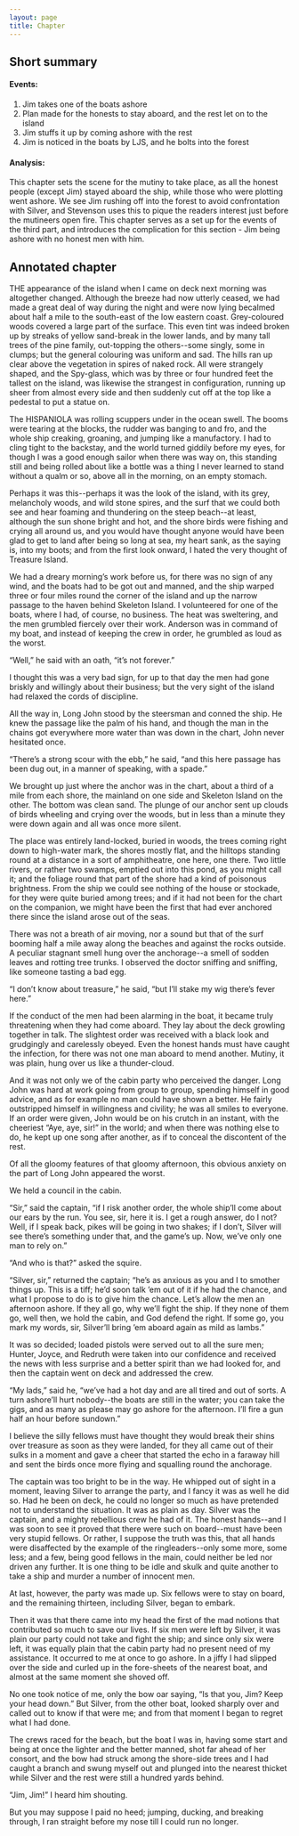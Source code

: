 ```yaml
---
layout: page
title: Chapter
---
```

## Short summary  
#### Events:  
1. Jim takes one of the boats ashore
2. Plan made for the honests to stay aboard, and the rest let on to the island
3. Jim stuffs it up by coming ashore with the rest
4. Jim is noticed in the boats by LJS, and he bolts into the forest

#### Analysis:  
This chapter sets the scene for the mutiny to take place, as all the honest people (except Jim) stayed aboard the ship, while those who were plotting went ashore. We see Jim rushing off into the forest to avoid confrontation with Silver, and Stevenson uses this to pique the readers interest just before the mutineers open fire. This chapter serves as a set up for the events of the third part, and introduces the complication for this section - Jim being ashore with no honest men with him.

## Annotated chapter  
THE appearance of the island when I came on deck next morning was
altogether changed. Although the breeze had now utterly ceased, we had
made a great deal of way during the night and were now lying becalmed
about half a mile to the south-east of the low eastern coast.
Grey-coloured woods covered a large part of the surface. This even tint
was indeed broken up by streaks of yellow sand-break in the lower lands,
and by many tall trees of the pine family, out-topping the others--some
singly, some in clumps; but the general colouring was uniform and sad.
The hills ran up clear above the vegetation in spires of naked rock.
All were strangely shaped, and the Spy-glass, which was by three or four
hundred feet the tallest on the island, was likewise the strangest in
configuration, running up sheer from almost every side and then suddenly
cut off at the top like a pedestal to put a statue on.

The HISPANIOLA was rolling scuppers under in the ocean swell. The booms
were tearing at the blocks, the rudder was banging to and fro, and the
whole ship creaking, groaning, and jumping like a manufactory. I had
to cling tight to the backstay, and the world turned giddily before my
eyes, for though I was a good enough sailor when there was way on, this
standing still and being rolled about like a bottle was a thing I never
learned to stand without a qualm or so, above all in the morning, on an
empty stomach.

Perhaps it was this--perhaps it was the look of the island, with its
grey, melancholy woods, and wild stone spires, and the surf that we
could both see and hear foaming and thundering on the steep beach--at
least, although the sun shone bright and hot, and the shore birds were
fishing and crying all around us, and you would have thought anyone
would have been glad to get to land after being so long at sea, my heart
sank, as the saying is, into my boots; and from the first look onward, I
hated the very thought of Treasure Island.

We had a dreary morning’s work before us, for there was no sign of any
wind, and the boats had to be got out and manned, and the ship warped
three or four miles round the corner of the island and up the narrow
passage to the haven behind Skeleton Island. I volunteered for one of
the boats, where I had, of course, no business. The heat was sweltering,
and the men grumbled fiercely over their work. Anderson was in command
of my boat, and instead of keeping the crew in order, he grumbled as
loud as the worst.

“Well,” he said with an oath, “it’s not forever.”

I thought this was a very bad sign, for up to that day the men had gone
briskly and willingly about their business; but the very sight of the
island had relaxed the cords of discipline.

All the way in, Long John stood by the steersman and conned the ship.
He knew the passage like the palm of his hand, and though the man in the
chains got everywhere more water than was down in the chart, John never
hesitated once.

“There’s a strong scour with the ebb,” he said, “and this here passage
has been dug out, in a manner of speaking, with a spade.”

We brought up just where the anchor was in the chart, about a third of
a mile from each shore, the mainland on one side and Skeleton Island on
the other. The bottom was clean sand. The plunge of our anchor sent up
clouds of birds wheeling and crying over the woods, but in less than a
minute they were down again and all was once more silent.

The place was entirely land-locked, buried in woods, the trees coming
right down to high-water mark, the shores mostly flat, and the hilltops
standing round at a distance in a sort of amphitheatre, one here, one
there. Two little rivers, or rather two swamps, emptied out into this
pond, as you might call it; and the foliage round that part of the shore
had a kind of poisonous brightness. From the ship we could see nothing
of the house or stockade, for they were quite buried among trees; and if
it had not been for the chart on the companion, we might have been the
first that had ever anchored there since the island arose out of the
seas.

There was not a breath of air moving, nor a sound but that of the
surf booming half a mile away along the beaches and against the rocks
outside. A peculiar stagnant smell hung over the anchorage--a smell of
sodden leaves and rotting tree trunks. I observed the doctor sniffing
and sniffing, like someone tasting a bad egg.

“I don’t know about treasure,” he said, “but I’ll stake my wig there’s
fever here.”

If the conduct of the men had been alarming in the boat, it became truly
threatening when they had come aboard. They lay about the deck growling
together in talk. The slightest order was received with a black look and
grudgingly and carelessly obeyed. Even the honest hands must have caught
the infection, for there was not one man aboard to mend another. Mutiny,
it was plain, hung over us like a thunder-cloud.

And it was not only we of the cabin party who perceived the danger. Long
John was hard at work going from group to group, spending himself in
good advice, and as for example no man could have shown a better. He
fairly outstripped himself in willingness and civility; he was all
smiles to everyone. If an order were given, John would be on his crutch
in an instant, with the cheeriest “Aye, aye, sir!” in the world; and
when there was nothing else to do, he kept up one song after another, as
if to conceal the discontent of the rest.

Of all the gloomy features of that gloomy afternoon, this obvious
anxiety on the part of Long John appeared the worst.

We held a council in the cabin.

“Sir,” said the captain, “if I risk another order, the whole ship’ll
come about our ears by the run. You see, sir, here it is. I get a rough
answer, do I not? Well, if I speak back, pikes will be going in two
shakes; if I don’t, Silver will see there’s something under that, and
the game’s up. Now, we’ve only one man to rely on.”

“And who is that?” asked the squire.

“Silver, sir,” returned the captain; “he’s as anxious as you and I to
smother things up. This is a tiff; he’d soon talk ’em out of it if he
had the chance, and what I propose to do is to give him the chance.
Let’s allow the men an afternoon ashore. If they all go, why we’ll fight
the ship. If they none of them go, well then, we hold the cabin, and God
defend the right. If some go, you mark my words, sir, Silver’ll bring
’em aboard again as mild as lambs.”

It was so decided; loaded pistols were served out to all the sure men;
Hunter, Joyce, and Redruth were taken into our confidence and received
the news with less surprise and a better spirit than we had looked for,
and then the captain went on deck and addressed the crew.

“My lads,” said he, “we’ve had a hot day and are all tired and out of
sorts. A turn ashore’ll hurt nobody--the boats are still in the water;
you can take the gigs, and as many as please may go ashore for the
afternoon. I’ll fire a gun half an hour before sundown.”

I believe the silly fellows must have thought they would break their
shins over treasure as soon as they were landed, for they all came out
of their sulks in a moment and gave a cheer that started the echo in a
faraway hill and sent the birds once more flying and squalling round the
anchorage.

The captain was too bright to be in the way. He whipped out of sight
in a moment, leaving Silver to arrange the party, and I fancy it was as
well he did so. Had he been on deck, he could no longer so much as
have pretended not to understand the situation. It was as plain as day.
Silver was the captain, and a mighty rebellious crew he had of it. The
honest hands--and I was soon to see it proved that there were such on
board--must have been very stupid fellows. Or rather, I suppose the
truth was this, that all hands were disaffected by the example of the
ringleaders--only some more, some less; and a few, being good fellows in
the main, could neither be led nor driven any further. It is one thing
to be idle and skulk and quite another to take a ship and murder a
number of innocent men.

At last, however, the party was made up. Six fellows were to stay on
board, and the remaining thirteen, including Silver, began to embark.

Then it was that there came into my head the first of the mad notions
that contributed so much to save our lives. If six men were left by
Silver, it was plain our party could not take and fight the ship; and
since only six were left, it was equally plain that the cabin party
had no present need of my assistance. It occurred to me at once to go
ashore. In a jiffy I had slipped over the side and curled up in the
fore-sheets of the nearest boat, and almost at the same moment she
shoved off.

No one took notice of me, only the bow oar saying, “Is that you, Jim?
Keep your head down.” But Silver, from the other boat, looked sharply
over and called out to know if that were me; and from that moment I
began to regret what I had done.

The crews raced for the beach, but the boat I was in, having some start
and being at once the lighter and the better manned, shot far ahead of
her consort, and the bow had struck among the shore-side trees and I
had caught a branch and swung myself out and plunged into the nearest
thicket while Silver and the rest were still a hundred yards behind.

“Jim, Jim!” I heard him shouting.

But you may suppose I paid no heed; jumping, ducking, and breaking
through, I ran straight before my nose till I could run no longer.
